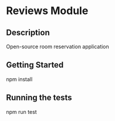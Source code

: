 # Reviews Module
## Description
Open-source room reservation application 


## Getting Started
npm install



## Running the tests
npm run test
